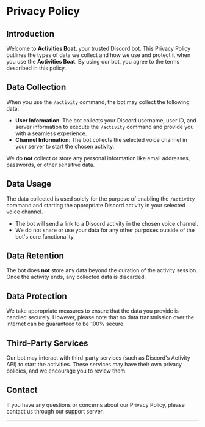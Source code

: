 # Privacy Policy

## Introduction
Welcome to **Activities Boat**, your trusted Discord bot. This Privacy Policy outlines the types of data we collect and how we use and protect it when you use the **Activities Boat**. By using our bot, you agree to the terms described in this policy.

## Data Collection
When you use the `/activity` command, the bot may collect the following data:

- **User Information**: The bot collects your Discord username, user ID, and server information to execute the `/activity` command and provide you with a seamless experience.
- **Channel Information**: The bot collects the selected voice channel in your server to start the chosen activity.

We do **not** collect or store any personal information like email addresses, passwords, or other sensitive data.

## Data Usage
The data collected is used solely for the purpose of enabling the `/activity` command and starting the appropriate Discord activity in your selected voice channel.

- The bot will send a link to a Discord activity in the chosen voice channel.
- We do not share or use your data for any other purposes outside of the bot's core functionality.

## Data Retention
The bot does **not** store any data beyond the duration of the activity session. Once the activity ends, any collected data is discarded.

## Data Protection
We take appropriate measures to ensure that the data you provide is handled securely. However, please note that no data transmission over the internet can be guaranteed to be 100% secure.

## Third-Party Services
Our bot may interact with third-party services (such as Discord's Activity API) to start the activities. These services may have their own privacy policies, and we encourage you to review them.

## Contact
If you have any questions or concerns about our Privacy Policy, please contact us through our support server.

---
